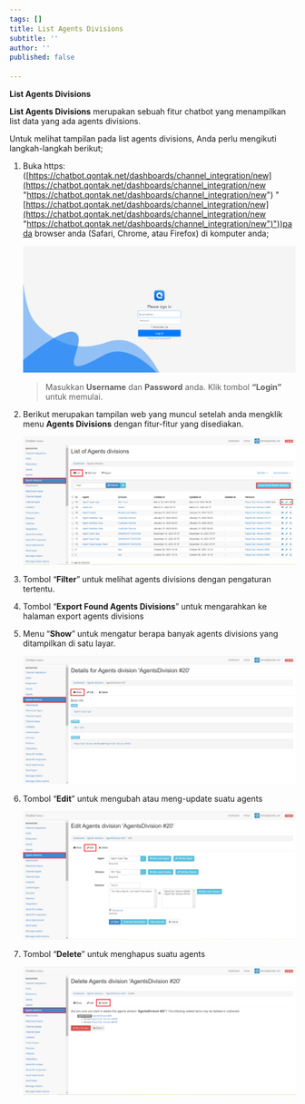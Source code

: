 ```yaml
---
tags: []
title: List Agents Divisions
subtitle: ''
author: ''
published: false

---
```

**List Agents Divisions**

**List Agents Divisions** merupakan sebuah fitur chatbot yang menampilkan list data yang ada agents divisions.

Untuk melihat tampilan pada list agents divisions, Anda perlu mengikuti langkah-langkah berikut;

1. Buka https: ([https://chatbot.qontak.net/dashboards/channel_integration/new](https://chatbot.qontak.net/dashboards/channel_integration/new "https://chatbot.qontak.net/dashboards/channel_integration/new") "[https://chatbot.qontak.net/dashboards/channel_integration/new](https://chatbot.qontak.net/dashboards/channel_integration/new "https://chatbot.qontak.net/dashboards/channel_integration/new")"))pada browser anda (Safari, Chrome, atau Firefox) di komputer anda;

   ![](/uploads/channell.PNG)

   > Masukkan **Username** dan **Password** anda. Klik tombol **“Login”** untuk memulai.
2. Berikut merupakan tampilan web yang muncul setelah anda mengklik menu **Agents Divisions** dengan fitur-fitur yang disediakan.

   ![](/uploads/agentdivision1.PNG)
3. Tombol “**Filter**” untuk melihat agents divisions dengan pengaturan tertentu.
4. Tombol “**Export Found Agents Divisions**” untuk mengarahkan ke halaman export agents divisions
5. Menu “**Show**” untuk mengatur berapa banyak agents divisions yang ditampilkan di satu layar.

   ![](/uploads/agentdivision2.PNG)
6. Tombol “**Edit**” untuk mengubah atau meng-update suatu agents

   ![](/uploads/agentdivision3.PNG)
7. Tombol “**Delete**” untuk menghapus suatu agents

   ![](/uploads/agentdivision4.PNG)
